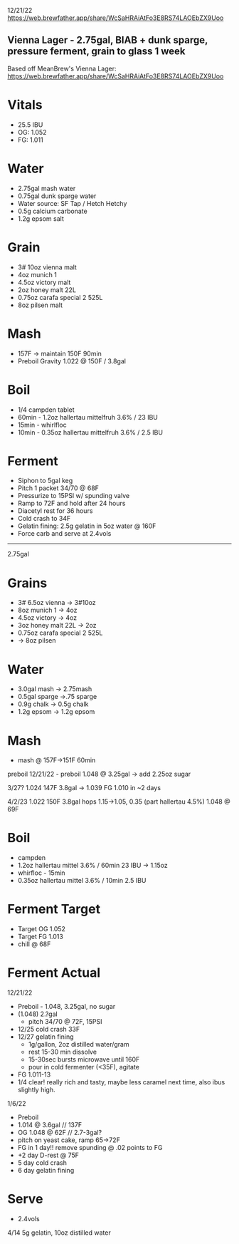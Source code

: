 12/21/22
https://web.brewfather.app/share/WcSaHRAiAtFo3E8RS74LAOEbZX9Uoo


Vienna Lager - 2.75gal, BIAB + dunk sparge, pressure ferment, grain to glass 1 week
-----
Based off MeanBrew's Vienna Lager: https://web.brewfather.app/share/WcSaHRAiAtFo3E8RS74LAOEbZX9Uoo

# Vitals
- 25.5 IBU
- OG: 1.052
- FG: 1.011

# Water
- 2.75gal mash water
- 0.75gal dunk sparge water
- Water source: SF Tap / Hetch Hetchy
- 0.5g calcium carbonate
- 1.2g epsom salt

# Grain
- 3# 10oz vienna malt
- 4oz munich 1
- 4.5oz victory malt
- 2oz honey malt 22L
- 0.75oz carafa special 2 525L
- 8oz pilsen malt

# Mash
- 157F -> maintain 150F 90min
- Preboil Gravity 1.022 @ 150F / 3.8gal

# Boil
- 1/4 campden tablet
- 60min - 1.2oz hallertau mittelfruh 3.6% / 23 IBU
- 15min - whirlfloc
- 10min - 0.35oz hallertau mittelfruh 3.6% / 2.5 IBU

# Ferment
- Siphon to 5gal keg
- Pitch 1 packet 34/70 @ 68F
- Pressurize to 15PSI w/ spunding valve
- Ramp to 72F and hold after 24 hours
- Diacetyl rest for 36 hours
- Cold crash to 34F
- Gelatin fining: 2.5g gelatin in 5oz water @ 160F
- Force carb and serve at 2.4vols


---
2.75gal

# Grains
- 3# 6.5oz vienna -> 3#10oz
- 8oz munich 1 -> 4oz
- 4.5oz victory -> 4oz
- 3oz honey malt 22L -> 2oz
- 0.75oz carafa special 2 525L
- -> 8oz pilsen

# Water
- 3.0gal mash -> 2.75mash
- 0.5gal sparge ->.75 sparge
- 0.9g chalk -> 0.5g chalk
- 1.2g epsom -> 1.2g epsom

# Mash
- mash @ 157F->151F 60min

preboil
12/21/22 - preboil 1.048 @ 3.25gal -> add 2.25oz sugar

3/27?
1.024 147F 3.8gal -> 1.039
FG 1.010 in ~2 days

4/2/23
1.022 150F 3.8gal
hops 1.15->1.05, 0.35 (part hallertau 4.5%)
1.048 @ 69F

# Boil
- campden
- 1.2oz hallertau mittel 3.6% / 60min 23 IBU -> 1.15oz
- whirfloc - 15min
- 0.35oz hallertau mittel 3.6% / 10min 2.5 IBU

# Ferment Target
- Target OG 1.052
- Target FG 1.013
- chill @ 68F

# Ferment Actual
12/21/22
- Preboil - 1.048, 3.25gal, no sugar
- (1.048) 2.?gal
  - pitch 34/70 @ 72F, 15PSI
- 12/25 cold crash 33F
- 12/27 gelatin fining
  - 1g/gallon, 2oz distilled water/gram
  - rest 15-30 min dissolve
  - 15-30sec bursts microwave until 160F
  - pour in cold fermenter (<35F), agitate
- FG 1.011-13
- 1/4 clear! really rich and tasty, maybe less caramel next time, also ibus slightly high.

1/6/22
- Preboil
- 1.014 @ 3.6gal // 137F
- OG 1.048 @ 62F // 2.7-3gal?
- pitch on yeast cake, ramp 65->72F
- FG in 1 day!! remove spunding @ .02 points to FG
- +2 day D-rest @ 75F
- 5 day cold crash
- 6 day gelatin fining

# Serve
- 2.4vols



4/14
5g gelatin, 10oz distilled water


